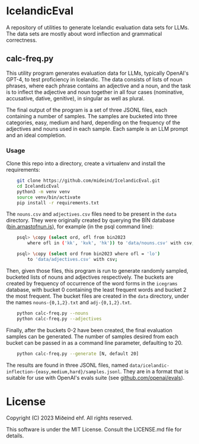 # IcelandicEval
A repository of utilities to generate Icelandic
evaluation data sets for LLMs. The data sets are mostly about
word inflection and grammatical correctness.

## calc-freq.py

This utility program generates evaluation data
for LLMs, typically OpenAI's GPT-4, to test proficiency
in Icelandic. The data consists of lists of noun phrases,
where each phrase contains an adjective and a noun,
and the task is to inflect the adjective and noun together
in all four cases (nominative, accusative, dative, genitive),
in singular as well as plural.

The final output of the program is a set of three JSONL
files, each containing a number of samples. The samples are
bucketed into three categories, easy, medium and hard,
depending on the frequency of the adjectives and nouns used
in each sample. Each sample is an LLM prompt and an ideal
completion.

### Usage

Clone this repo into a directory, create a virtualenv and
install the requirements:

```bash
    git clone https://github.com/mideind/IcelandicEval.git
    cd IcelandicEval
    python3 -m venv venv
    source venv/bin/activate
    pip install -r requirements.txt
```

The `nouns.csv` and `adjectives.csv` files need to be present
in the `data` directory. They were originally created
by querying the BÍN database
([bin.arnastofnun.is](https://bin.arnastofnun.is)), for example
(in the psql command line):

```bash
    psql> \copy (select ord, ofl from bin2023
        where ofl in ('kk', 'kvk', 'hk')) to 'data/nouns.csv' with csv;

    psql> \copy (select ord from bin2023 where ofl = 'lo')
        to 'data/adjectives.csv' with csv;
```

Then, given those files, this program is run to generate
randomly sampled, bucketed lists of nouns and adjectives
respectively. The buckets are created by frequency of
occurrence of the word forms in the `icegrams` database,
with bucket 0 containing the least frequent words and bucket
2 the most frequent. The bucket files are created in the `data`
directory, under the names `nouns-{0,1,2}.txt` and `adj-{0,1,2}.txt`.

```bash
    python calc-freq.py --nouns
    python calc-freq.py --adjectives
```

Finally, after the buckets 0-2 have been created, the
final evaluation samples can be generated. The number
of samples desired from each bucket can be passed in as
a command line parameter, defaulting to 20.

```bash
    python calc-freq.py --generate [N, default 20]
```

The results are found in three JSONL files, named
`data/icelandic-inflection-{easy,medium,hard}/samples.jsonl`.
They are in a format that is suitable for use with OpenAI's
evals suite (see [github.com/openai/evals](https://github.com/openai/evals)).

# License

Copyright (C) 2023 Miðeind ehf. All rights reserved.

This software is under the MIT License. Consult the LICENSE.md file
for details.

